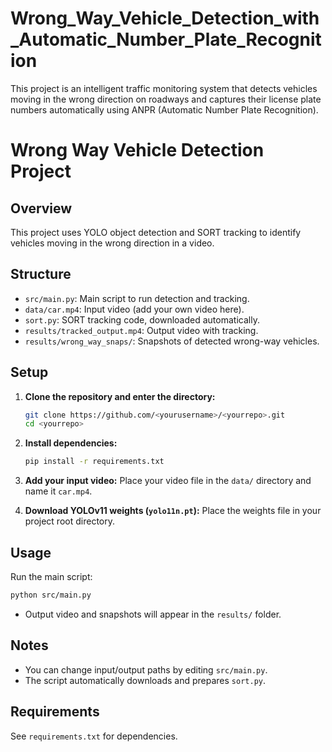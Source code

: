 # Wrong_Way_Vehicle_Detection_with_Automatic_Number_Plate_Recognition
This project is an intelligent traffic monitoring system that detects vehicles moving in the wrong direction on roadways and captures their license plate numbers automatically using ANPR (Automatic Number Plate Recognition).

# Wrong Way Vehicle Detection Project

## Overview
This project uses YOLO object detection and SORT tracking to identify vehicles moving in the wrong direction in a video.

## Structure
- `src/main.py`: Main script to run detection and tracking.
- `data/car.mp4`: Input video (add your own video here).
- `sort.py`: SORT tracking code, downloaded automatically.
- `results/tracked_output.mp4`: Output video with tracking.
- `results/wrong_way_snaps/`: Snapshots of detected wrong-way vehicles.

## Setup

1. **Clone the repository and enter the directory:**
   ```sh
   git clone https://github.com/<yourusername>/<yourrepo>.git
   cd <yourrepo>
   ```

2. **Install dependencies:**
   ```sh
   pip install -r requirements.txt
   ```

3. **Add your input video:**
   Place your video file in the `data/` directory and name it `car.mp4`.

4. **Download YOLOv11 weights (`yolo11n.pt`):**
   Place the weights file in your project root directory.

## Usage

Run the main script:
```sh
python src/main.py
```

- Output video and snapshots will appear in the `results/` folder.

## Notes
- You can change input/output paths by editing `src/main.py`.
- The script automatically downloads and prepares `sort.py`.

## Requirements
See `requirements.txt` for dependencies.
